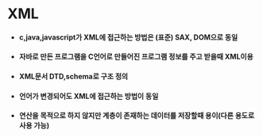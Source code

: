 # XML
* #### c,java,javascript가 XML에 접근하는 방법은 (표준) SAX, DOM으로 동일
* #### 자바로 만든 프로그램을 C언어로 만들어진 프로그램 정보를 주고 받을때 XML이용
* #### XML문서 DTD,schema로 구조 정의
* #### 언어가 변경되어도 XML에 접근하는 방법이 동일
* #### 연산을 목적으로 하지 않지만 계층이 존재하는 데이터를 저장할때 용이(다른 용도로 사용 가능)
